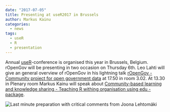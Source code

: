 ```yaml
---
date: "2017-07-05"
title: Presenting at useR2017 in Brussels
author: Markus Kainu
categories:
  - news
tags:
  - useR
  - R
  - presentation
---
```



Annual [useR](https://user2017.brussels/)-conference is organised this year in Brussels, Belgium. rOpenGov will be presenting in two occasion on Thursday 6th. Leo Lahti will give an general overview of rOpenGov in his lightning talk [rOpenGov - Community project for open government data](https://github.com/rOpenGov/slides/raw/master/20170706-UseR-Bru/2017-useR-rOpenGov.pdf) at 17.50 in room 3.02. At 13.30 in Plenary room Markus Kainu will speak about [Community-based learning and knowledge sharing - Teaching R withing organisation using edu -package](http://software.markuskainu.fi/ropengov/user2017_slides/slides.pdf).


![Last minute preparation with critical comments from Joona Lehtomäki](/images/ropengov_user2017.jpg)


